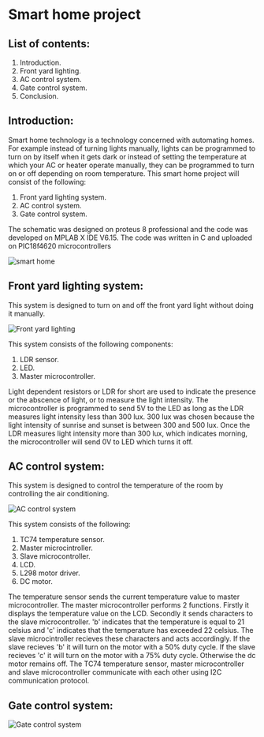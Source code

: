 # Smart home project
## List of contents:
1. Introduction.
2. Front yard lighting.
3. AC control system.
4. Gate control system.
5. Conclusion.
## Introduction:
Smart home technology is a technology concerned with automating homes. For example instead of turning lights manually, lights can be programmed to turn on by itself  when it gets dark or instead of 
setting the temperature at which your AC or heater operate manually, they can be programmed to turn on or off depending on room temperature.
This smart home project will consist of the following:
1. Front yard lighting system.
2. AC control system.
3. Gate control system.
   
The schematic was designed on proteus 8 professional and the code was developed on MPLAB X IDE V6.15. The code was written in C and uploaded on PIC18f4620 microcontrollers

![smart home](https://github.com/omarabdallah23/smart_home/assets/143711494/0b5ac3b2-dbf6-4fdb-aebb-889df962bdb4)
## Front yard lighting system:
This system is designed to turn on and off the front yard light without doing it manually.

![Front yard lighting](https://github.com/omarabdallah23/smart_home/assets/143711494/43818734-5ebd-4557-b1bf-bd673a974600)

This system consists of the following components:
1. LDR sensor.
2. LED.
3. Master microcontroller.
   
Light dependent resistors or LDR for short are used to indicate the presence or the abscence of light, or to measure the light intensity. The microcontroller is programmed to send 5V to the LED as long as the LDR measures light intensity less than 300 lux. 300 lux was chosen because the light intensity of sunrise and sunset is between 300 and 500 lux. Once the LDR measures light intensity more than 300 lux, which indicates morning, the microcontroller will send 0V to LED which turns it off. 
## AC control system:
This system is designed to control the temperature of the room by controlling the air conditioning.

![AC control system](https://github.com/omarabdallah23/smart_home/assets/143711494/2e66e0bf-5fce-406d-924b-713a9ee22f6a)

This system consists of the following:
1. TC74 temperature sensor.
2. Master microcintroller.
3. Slave microcontroller.
4. LCD.
5. L298 motor driver.
6. DC motor.

The temperature sensor sends the current temperature value to master microcontroller. The master microcontroller performs 2 functions. Firstly it displays the temperature value on the LCD. Secondly it sends
characters to the slave microcontroller. 'b' indicates that the temperature is equal to 21 celsius and 'c' indicates that the temperature has exceeded 22 celsius. The slave microcintroller recieves these characters and acts accordingly. If the slave recieves 'b' it will turn on the motor with a 50% duty cycle. If the slave recieves 'c' it will turn on the motor with a 75% duty cycle. Otherwise the dc motor remains off. The TC74 temperature sensor, master microcontroller and slave microcontroller communicate with each other using I2C communication protocol. 
## Gate control system:
![Gate control system](https://github.com/omarabdallah23/smart_home/assets/143711494/021f6746-cc7c-4f72-a2f1-d158834dd342)
